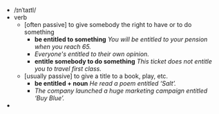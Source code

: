- /ɪnˈtaɪtl/
- verb
	- [often passive] to give somebody the right to have or to do something
		- **be entitled to something** *You will be entitled to your pension when you reach 65.*
		- *Everyone's entitled to their own opinion.*
		- **entitle somebody to do something** *This ticket does not entitle you to travel first class.*
	- [usually passive] to give a title to a book, play, etc.
		- **be entitled + noun** *He read a poem entitled ‘Salt’.*
		- *The company launched a huge marketing campaign entitled ‘Buy Blue’.*
-
